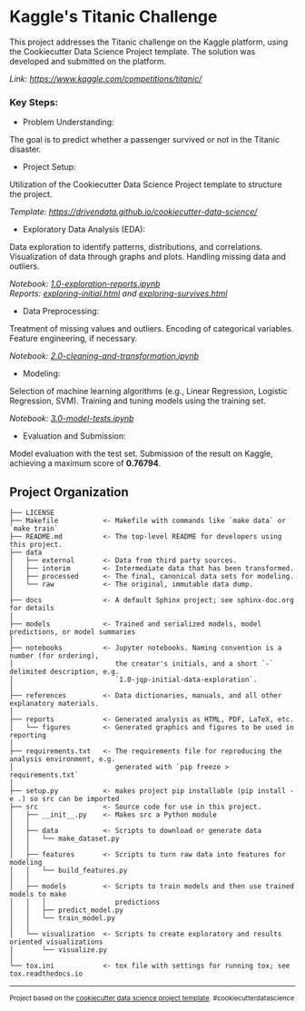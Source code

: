 Kaggle's Titanic Challenge
==============================

This project addresses the Titanic challenge on the Kaggle platform, using the Cookiecutter Data Science Project template. The solution was developed and submitted on the platform.

<i>Link: https://www.kaggle.com/competitions/titanic/</i>

### Key Steps:

* Problem Understanding:

The goal is to predict whether a passenger survived or not in the Titanic disaster.

* Project Setup:

Utilization of the Cookiecutter Data Science Project template to structure the project.

<i>Template: https://drivendata.github.io/cookiecutter-data-science/</i>

* Exploratory Data Analysis (EDA):

Data exploration to identify patterns, distributions, and correlations.
Visualization of data through graphs and plots.
Handling missing data and outliers.

<i>Notebook: [1.0-exploration-reports.ipynb](https://github.com/marciosimoes/titanic-kaggle/blob/master/notebooks/1.0-exploration-reports.ipynb)</i>
<br><i>Reports: [exploring-initial.html](https://projects.marciosimoes.com/titanic-kaggle/reports/exploring-initial) and [exploring-survives.html](https://projects.marciosimoes.com/titanic-kaggle/reports/exploring-survives)</i>

* Data Preprocessing:

Treatment of missing values and outliers.
Encoding of categorical variables.
Feature engineering, if necessary.

<i>Notebook: [2.0-cleaning-and-transformation.ipynb](https://github.com/marciosimoes/titanic-kaggle/blob/master/notebooks/2.0-cleaning-and-transformation.ipynb)</i>

* Modeling:

Selection of machine learning algorithms (e.g., Linear Regression, Logistic Regression, SVM).
Training and tuning models using the training set.

<i>Notebook: [3.0-model-tests.ipynb](https://github.com/marciosimoes/titanic-kaggle/blob/master/notebooks/3.0-model-tests.ipynb)</i>

* Evaluation and Submission:

Model evaluation with the test set.
Submission of the result on Kaggle, achieving a maximum score of <b>0.76794</b>.


Project Organization
------------

    ├── LICENSE
    ├── Makefile           <- Makefile with commands like `make data` or `make train`
    ├── README.md          <- The top-level README for developers using this project.
    ├── data
    │   ├── external       <- Data from third party sources.
    │   ├── interim        <- Intermediate data that has been transformed.
    │   ├── processed      <- The final, canonical data sets for modeling.
    │   └── raw            <- The original, immutable data dump.
    │
    ├── docs               <- A default Sphinx project; see sphinx-doc.org for details
    │
    ├── models             <- Trained and serialized models, model predictions, or model summaries
    │
    ├── notebooks          <- Jupyter notebooks. Naming convention is a number (for ordering),
    │                         the creator's initials, and a short `-` delimited description, e.g.
    │                         `1.0-jqp-initial-data-exploration`.
    │
    ├── references         <- Data dictionaries, manuals, and all other explanatory materials.
    │
    ├── reports            <- Generated analysis as HTML, PDF, LaTeX, etc.
    │   └── figures        <- Generated graphics and figures to be used in reporting
    │
    ├── requirements.txt   <- The requirements file for reproducing the analysis environment, e.g.
    │                         generated with `pip freeze > requirements.txt`
    │
    ├── setup.py           <- makes project pip installable (pip install -e .) so src can be imported
    ├── src                <- Source code for use in this project.
    │   ├── __init__.py    <- Makes src a Python module
    │   │
    │   ├── data           <- Scripts to download or generate data
    │   │   └── make_dataset.py
    │   │
    │   ├── features       <- Scripts to turn raw data into features for modeling
    │   │   └── build_features.py
    │   │
    │   ├── models         <- Scripts to train models and then use trained models to make
    │   │   │                 predictions
    │   │   ├── predict_model.py
    │   │   └── train_model.py
    │   │
    │   └── visualization  <- Scripts to create exploratory and results oriented visualizations
    │       └── visualize.py
    │
    └── tox.ini            <- tox file with settings for running tox; see tox.readthedocs.io


--------

<p><small>Project based on the <a target="_blank" href="https://drivendata.github.io/cookiecutter-data-science/">cookiecutter data science project template</a>. #cookiecutterdatascience</small></p>
